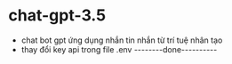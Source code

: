 # chat-gpt-3.5
- chat bot gpt ứng dụng nhắn tin nhắn từ trí tuệ nhân tạo
- thay đổi key api trong file .env 
--------done----------
